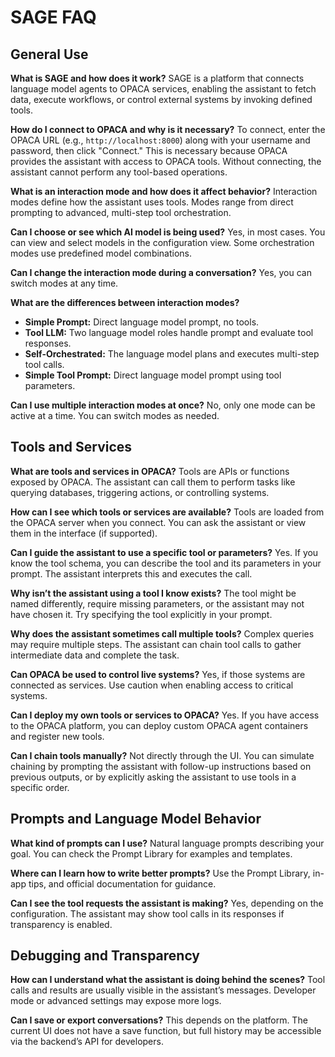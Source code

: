 # SAGE FAQ

## General Use

**What is SAGE and how does it work?**
SAGE is a platform that connects language model agents to OPACA services, enabling the assistant to fetch data, execute workflows, or control external systems by invoking defined tools.

**How do I connect to OPACA and why is it necessary?**
To connect, enter the OPACA URL (e.g., `http://localhost:8000`) along with your username and password, then click "Connect." This is necessary because OPACA provides the assistant with access to OPACA tools. Without connecting, the assistant cannot perform any tool-based operations.

**What is an interaction mode and how does it affect behavior?**
Interaction modes define how the assistant uses tools. Modes range from direct prompting to advanced, multi-step tool orchestration.

**Can I choose or see which AI model is being used?**
Yes, in most cases. You can view and select models in the configuration view. Some orchestration modes use predefined model combinations.

**Can I change the interaction mode during a conversation?**
Yes, you can switch modes at any time.

**What are the differences between interaction modes?**
 
- **Simple Prompt:** Direct language model prompt, no tools.
- **Tool LLM:** Two language model roles handle prompt and evaluate tool responses.
- **Self-Orchestrated:** The language model plans and executes multi-step tool calls.
- **Simple Tool Prompt:** Direct language model prompt using tool parameters.

**Can I use multiple interaction modes at once?**
No, only one mode can be active at a time. You can switch modes as needed.

## Tools and Services

**What are tools and services in OPACA?**
Tools are APIs or functions exposed by OPACA. The assistant can call them to perform tasks like querying databases, triggering actions, or controlling systems.

**How can I see which tools or services are available?**
Tools are loaded from the OPACA server when you connect. You can ask the assistant or view them in the interface (if supported).

**Can I guide the assistant to use a specific tool or parameters?**
Yes. If you know the tool schema, you can describe the tool and its parameters in your prompt. The assistant interprets this and executes the call.

**Why isn’t the assistant using a tool I know exists?**
The tool might be named differently, require missing parameters, or the assistant may not have chosen it. Try specifying the tool explicitly in your prompt.

**Why does the assistant sometimes call multiple tools?**
Complex queries may require multiple steps. The assistant can chain tool calls to gather intermediate data and complete the task.

**Can OPACA be used to control live systems?**
Yes, if those systems are connected as services. Use caution when enabling access to critical systems.

**Can I deploy my own tools or services to OPACA?**
Yes. If you have access to the OPACA platform, you can deploy custom OPACA agent containers and register new tools.

**Can I chain tools manually?**
Not directly through the UI. You can simulate chaining by prompting the assistant with follow-up instructions based on previous outputs, or by explicitly asking the assistant to use tools in a specific order.

## Prompts and Language Model Behavior

**What kind of prompts can I use?**
Natural language prompts describing your goal. You can check the Prompt Library for examples and templates.

**Where can I learn how to write better prompts?**
Use the Prompt Library, in-app tips, and official documentation for guidance.

**Can I see the tool requests the assistant is making?**
Yes, depending on the configuration. The assistant may show tool calls in its responses if transparency is enabled.

## Debugging and Transparency

**How can I understand what the assistant is doing behind the scenes?**
Tool calls and results are usually visible in the assistant’s messages. Developer mode or advanced settings may expose more logs.

**Can I save or export conversations?**
This depends on the platform. The current UI does not have a save function, but full history may be accessible via the backend’s API for developers.
